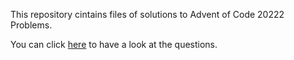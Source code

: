 This repository cintains files of solutions to Advent of Code 20222 Problems. 

You can click [here](https://adventofcode.com/2022) to have a look at the questions.
